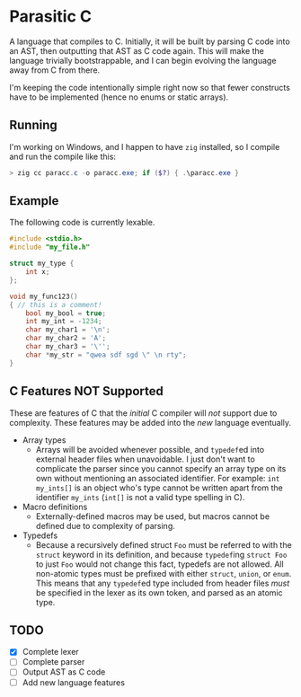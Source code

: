 # Parasitic C
A language that compiles to C. Initially, it will be built by parsing C code into an AST, then outputting that AST as C code again. This will make the language trivially bootstrappable, and I can begin evolving the language away from C from there.

I'm keeping the code intentionally simple right now so that fewer constructs have to be implemented (hence no enums or static arrays).

## Running

I'm working on Windows, and I happen to have `zig` installed, so I compile and run the compile like this:

```powershell
> zig cc paracc.c -o paracc.exe; if ($?) { .\paracc.exe }
```

## Example

The following code is currently lexable.

```c
#include <stdio.h>
#include "my_file.h"

struct my_type {
    int x;
};

void my_func123()
{ // this is a comment!
    bool my_bool = true;
    int my_int = -1234;
    char my_char1 = '\n';
    char my_char2 = 'A';
    char my_char3 = '\'';
    char *my_str = "qwea sdf sgd \" \n rty";
}
```

## C Features NOT Supported
These are features of C that the *initial* C compiler will *not* support due to complexity. These features may be added into the *new* language eventually.

- Array types
    - Arrays will be avoided whenever possible, and `typedef`ed into external header files when unavoidable. I just don't want to complicate the parser since you cannot specify an array type on its own without mentioning an associated identifier. For example: `int my_ints[]` is an object who's type cannot be written apart from the identifier `my_ints` (`int[]` is not a valid type spelling in C).
- Macro definitions
    - Externally-defined macros may be used, but macros cannot be defined due to complexity of parsing.
- Typedefs
    - Because a recursively defined struct `Foo` must be referred to with the `struct` keyword in its definition, and because `typedef`ing `struct Foo` to just `Foo` would not change this fact, typedefs are not allowed. All non-atomic types must be prefixed with either `struct`, `union`, or `enum`. This means that any `typedef`ed type included from header files *must* be specified in the lexer as its own token, and parsed as an atomic type.

## TODO
- [X] Complete lexer
- [ ] Complete parser
- [ ] Output AST as C code
- [ ] Add new language features